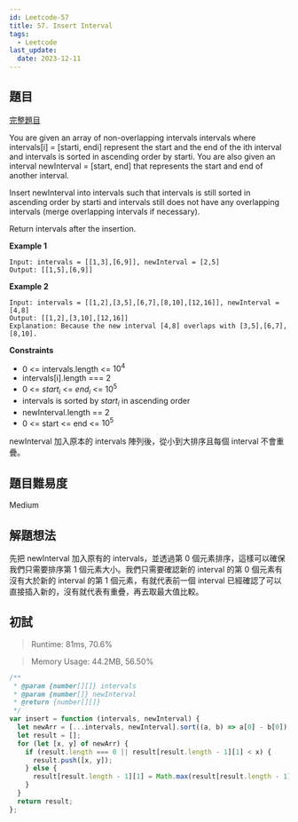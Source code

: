 ```yaml
---
id: Leetcode-57
title: 57. Insert Interval
tags:
  - Leetcode
last_update:
  date: 2023-12-11
---
```


## 題目

[完整題目](https://leetcode.com/problems/insert-interval/description/)

You are given an array of non-overlapping intervals intervals where intervals[i] = [starti, endi] represent the start and the end of the ith interval and intervals is sorted in ascending order by starti. You are also given an interval newInterval = [start, end] that represents the start and end of another interval.

Insert newInterval into intervals such that intervals is still sorted in ascending order by starti and intervals still does not have any overlapping intervals (merge overlapping intervals if necessary).

Return intervals after the insertion.

**Example 1**

```
Input: intervals = [[1,3],[6,9]], newInterval = [2,5]
Output: [[1,5],[6,9]]
```

**Example 2**

```
Input: intervals = [[1,2],[3,5],[6,7],[8,10],[12,16]], newInterval = [4,8]
Output: [[1,2],[3,10],[12,16]]
Explanation: Because the new interval [4,8] overlaps with [3,5],[6,7],[8,10].
```

**Constraints**

- 0 <= intervals.length <= $10^4$
- intervals[i].length === 2
- 0 <= $start_i$ <= $end_i$ <= $10^5$
- intervals is sorted by $start_i$ in ascending order
- newInterval.length == 2
- 0 <= start <= end <= $10^5$

newInterval 加入原本的 intervals 陣列後，從小到大排序且每個 interval 不會重疊。

## 題目難易度

Medium

## 解題想法

先把 newInterval 加入原有的 intervals，並透過第 0 個元素排序，這樣可以確保我們只需要排序第 1 個元素大小。我們只需要確認新的 interval 的第 0 個元素有沒有大於新的 interval 的第 1 個元素，有就代表前一個 interval 已經確認了可以直接插入新的，沒有就代表有重疊，再去取最大值比較。

## 初試

> Runtime: 81ms, 70.6%

> Memory Usage: 44.2MB, 56.50%

```javascript
/**
 * @param {number[][]} intervals
 * @param {number[]} newInterval
 * @return {number[][]}
 */
var insert = function (intervals, newInterval) {
  let newArr = [...intervals, newInterval].sort((a, b) => a[0] - b[0]);
  let result = [];
  for (let [x, y] of newArr) {
    if (result.length === 0 || result[result.length - 1][1] < x) {
      result.push([x, y]);
    } else {
      result[result.length - 1][1] = Math.max(result[result.length - 1][1], y);
    }
  }
  return result;
};
```
